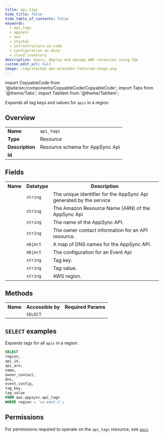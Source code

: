 ```yaml
---
title: api_tags
hide_title: false
hide_table_of_contents: false
keywords:
  - api_tags
  - appsync
  - aws
  - stackql
  - infrastructure-as-code
  - configuration-as-data
  - cloud inventory
description: Query, deploy and manage AWS resources using SQL
custom_edit_url: null
image: /img/stackql-aws-provider-featured-image.png
---
```


import CopyableCode from '@site/src/components/CopyableCode/CopyableCode';
import Tabs from '@theme/Tabs';
import TabItem from '@theme/TabItem';

Expands all tag keys and values for <code>apis</code> in a region

## Overview
<table>
<tbody>
<tr><td><b>Name</b></td><td><code>api_tags</code></td></tr>
<tr><td><b>Type</b></td><td>Resource</td></tr>
<tr><td><b>Description</b></td><td>Resource schema for AppSync Api</td></tr>
<tr><td><b>Id</b></td><td><CopyableCode code="aws.appsync.api_tags" /></td></tr>
</tbody>
</table>

## Fields
<table>
<tbody>
<tr><th>Name</th><th>Datatype</th><th>Description</th></tr><tr><td><CopyableCode code="api_id" /></td><td><code>string</code></td><td>The unique identifier for the AppSync Api generated by the service</td></tr>
<tr><td><CopyableCode code="api_arn" /></td><td><code>string</code></td><td>The Amazon Resource Name (ARN) of the AppSync Api</td></tr>
<tr><td><CopyableCode code="name" /></td><td><code>string</code></td><td>The name of the AppSync API.</td></tr>
<tr><td><CopyableCode code="owner_contact" /></td><td><code>string</code></td><td>The owner contact information for an API resource.</td></tr>
<tr><td><CopyableCode code="dns" /></td><td><code>object</code></td><td>A map of DNS names for the AppSync API.</td></tr>
<tr><td><CopyableCode code="event_config" /></td><td><code>object</code></td><td>The configuration for an Event Api</td></tr>
<tr><td><CopyableCode code="tag_key" /></td><td><code>string</code></td><td>Tag key.</td></tr>
<tr><td><CopyableCode code="tag_value" /></td><td><code>string</code></td><td>Tag value.</td></tr>
<tr><td><CopyableCode code="region" /></td><td><code>string</code></td><td>AWS region.</td></tr>
</tbody>
</table>

## Methods

<table>
<tbody>
  <tr>
    <th>Name</th>
    <th>Accessible by</th>
    <th>Required Params</th>
  </tr>
  <tr>
    <td><CopyableCode code="list_resources" /></td>
    <td><code>SELECT</code></td>
    <td><CopyableCode code="region" /></td>
  </tr>
</tbody>
</table>

## `SELECT` examples
Expands tags for all <code>apis</code> in a region.
```sql
SELECT
region,
api_id,
api_arn,
name,
owner_contact,
dns,
event_config,
tag_key,
tag_value
FROM aws.appsync.api_tags
WHERE region = 'us-east-1';
```


## Permissions

For permissions required to operate on the <code>api_tags</code> resource, see <a href="/services/appsync/apis/#permissions"><code>apis</code></a>

